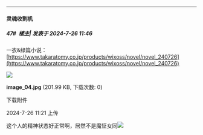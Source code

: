 ﻿
*****

####  灵魂收割机  
##### 47#         楼主| 发表于 2024-7-26 11:46

一衣&amp;绿篇小说：[https://www.takaratomy.co.jp/products/wixoss/novel/novel_240726](https://www.takaratomy.co.jp/products/wixoss/novel/novel_240726)

<img src="https://img.saraba1st.com/forum/202407/26/112103fo7lkeulpo8xaxpp.jpg" referrerpolicy="no-referrer">

<strong>image_04.jpg</strong> (201.99 KB, 下载次数: 0)

下载附件

2024-7-26 11:21 上传

这个人的精神状态好正常啊，居然不是魔怔女同<img src="https://static.saraba1st.com/image/smiley/face2017/091.png" referrerpolicy="no-referrer">

